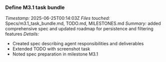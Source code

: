 ### Define M3.1 task bundle
*Timestamp:* 2025-06-25T00:14:03Z
*Files touched:* Specs/m3.1_task_bundle.md, TODO.md, MILESTONES.md
*Summary:* added comprehensive spec and updated roadmap for persistence and filtering features
*Details:*
- Created spec describing agent responsibilities and deliverables
- Extended TODO with screenshot task
- Noted spec preparation in milestone M3.1
